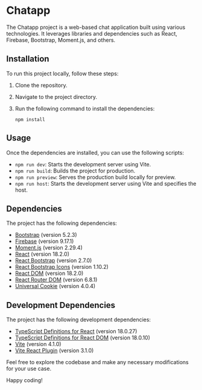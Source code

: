 # Chatapp

The Chatapp project is a web-based chat application built using various technologies. It leverages libraries and dependencies such as React, Firebase, Bootstrap, Moment.js, and others. 

## Installation

To run this project locally, follow these steps:

 1. Clone the repository.
2. Navigate to the project directory.
3. Run the following command to install the dependencies:

   ```
   npm install
   ```

## Usage

Once the dependencies are installed, you can use the following scripts:

- `npm run dev`: Starts the development server using Vite.
- `npm run build`: Builds the project for production.
- `npm run preview`: Serves the production build locally for preview.
- `npm run host`: Starts the development server using Vite and specifies the host.

## Dependencies

The project has the following dependencies:

- [Bootstrap](https://getbootstrap.com) (version 5.2.3)
- [Firebase](https://firebase.google.com) (version 9.17.1)
- [Moment.js](https://momentjs.com) (version 2.29.4)
- [React](https://reactjs.org) (version 18.2.0)
- [React Bootstrap](https://react-bootstrap.github.io) (version 2.7.0)
- [React Bootstrap Icons](https://github.com/oblador/react-bootstrap-icons) (version 1.10.2)
- [React DOM](https://reactjs.org/docs/react-dom.html) (version 18.2.0)
- [React Router DOM](https://reactrouter.com) (version 6.8.1)
- [Universal Cookie](https://www.npmjs.com/package/universal-cookie) (version 4.0.4)

## Development Dependencies

The project has the following development dependencies:

- [TypeScript Definitions for React](https://www.npmjs.com/package/@types/react) (version 18.0.27)
- [TypeScript Definitions for React DOM](https://www.npmjs.com/package/@types/react-dom) (version 18.0.10)
- [Vite](https://vitejs.dev) (version 4.1.0)
- [Vite React Plugin](https://github.com/vitejs/vite/tree/main/packages/plugin-react) (version 3.1.0)

Feel free to explore the codebase and make any necessary modifications for your use case.

Happy coding!
